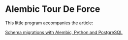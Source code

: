 # Alembic Tour De Force

This little program accompanies the article:

[Schema migrations with Alembic, Python and PostgreSQL](https://www.compose.com/articles/schema-migrations-with-alembic-python-and-postgresql/)


